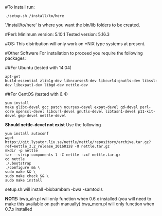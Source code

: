 #To install run:

`./setup.sh /install/to/here`

'/install/to/here' is where you want the bin/lib folders to be created.

#Perl:
  Minimum version: 5.10.1
  Tested version: 5.16.3

#OS:
  This distribution will only work on *NIX type systems at present.

#Other Software
  For installation to proceed you require the following packages:


##For Ubuntu (tested with 14.04)
```
apt-get
build-essential zlib1g-dev libncurses5-dev libcurl4-gnutls-dev libssl-dev libexpat1-dev libgd-dev nettle-dev
```

##For CentOS (tested with 6.4)

```
yum install
make glibc-devel gcc patch ncurses-devel expat-devel gd-devel perl-core openssl-devel libcurl-devel gnutls-devel libtasn1-devel p11-kit-devel gmp-devel nettle-devel
```

**Should nettle-devel not exist**
Use the following

```
yum install autoconf
wget https://git.lysator.liu.se/nettle/nettle/repository/archive.tar.gz?ref=nettle_3.2_release_20160128 -O nettle.tar.gz
mkdir -p nettle
tar --strip-components 1 -C nettle -zxf nettle.tar.gz
cd nettle
./.bootstrap
./configure && \
sudo make && \
sudo make check && \
sudo make install
```

setup.sh will install
-biobambam
-bwa
-samtools

**NOTE:** 
bwa_aln.pl will only function when 0.6.x installed
(you will need to make this available on path manually)
bwa_mem.pl will only function when 0.7.x installed

